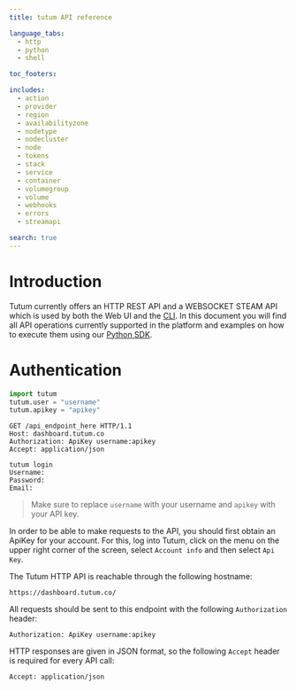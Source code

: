 ```yaml
---
title: tutum API reference

language_tabs:
  - http
  - python
  - shell

toc_footers:

includes:
  - action
  - provider
  - region
  - availabilityzone
  - nodetype
  - nodecluster
  - node
  - tokens
  - stack
  - service
  - container
  - volumegroup
  - volume
  - webhooks
  - errors
  - streamapi

search: true
---
```


# Introduction

Tutum currently offers an HTTP REST API and a WEBSOCKET STEAM API which is used by both the Web UI and the [CLI](https://github.com/tutumcloud/tutum-cli). In this document you will find all API operations currently supported in the platform and examples on how to execute them using our [Python SDK](https://github.com/tutumcloud/python-tutum).

# Authentication

```python
import tutum
tutum.user = "username"
tutum.apikey = "apikey"
```

```http
GET /api_endpoint_here HTTP/1.1
Host: dashboard.tutum.co
Authorization: ApiKey username:apikey
Accept: application/json
```

```shell
tutum login
Username:
Password:
Email:
```

> Make sure to replace `username` with your username and `apikey` with your API key.

In order to be able to make requests to the API, you should first obtain an ApiKey for your account. For this, log into Tutum, click on the menu on the upper right corner of the screen, select `Account info` and then select `Api Key`.

The Tutum HTTP API is reachable through the following hostname:

`https://dashboard.tutum.co/`

All requests should be sent to this endpoint with the following `Authorization` header:

`Authorization: ApiKey username:apikey`

HTTP responses are given in JSON format, so the following `Accept` header is required for every API call:

`Accept: application/json`


